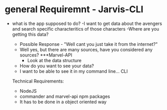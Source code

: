  # general Requiremnt - Jarvis-CLI 

* what is the app supposed to do?
	-I want to get data about the avengers and search specific characteritics of those characters
	-Where are you getting this data? 
	* Possible Response - "Well cant you just take it from the internet?" 
	* Well yes, but there are many sources, have you considered any sources?
	***Marvel-API
		- Look at the data structure


	- How do you want to see your data?
	* I want to be able to see it in my command line... CLI


	Technical Requirements:

	* NodeJS
	* commander and marvel-api npm packages
	* It has to be done in a object oriented way
